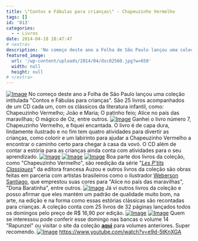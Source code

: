 ```yaml
---
title: \"Contos e Fábulas para crianças\" - Chapeuzinho Vermelho
tags: []
id: '813'
categories:
  - - Livros
date: 2014-04-18 18:47:47
# <extra>
description: 'No começo deste ano a Folha de São Paulo lançou uma coleção intitulada &#8220;Contos e Fábulas para crianças&#8221;. São 25 livros acompanhados de um CD cada um, com os clássicos da literatura infantil, como: Chapeuzinho Vermelho; João e Maria; O patinho feio; Alice no país das maravilhas; O mágico de Oz, entre outros. Ganhei o livro número 7, Chapeuzinho Vermelho, e fiquei encantada. O livro é de capa dura, lindamente ilustrado e no fim tem quatro atividades para divertir as crianças, como colorir e um labirinto para ajudar a Chapeuzinho Vermelho a encontrar o caminho certo para chegar à casa da vovó. O CD além de contar a estória para as crianças ainda conta com atividades para o seu aprendizado. Boa parte dos livros da coleção, como &#8220;Chapeuzinho Vermelho&#8221;, são reedição da série &#8220;Les P&#8217;tits Classiques&#8221;  da editora francesa Auzou e &hellip;'
featured_image: 
  url: '/wp-content/uploads/2014/04/dsc02560.jpg?w=650'
  width: null
  height: null
# </extra>
---
```


[![Image](/wp-content/uploads/2014/04/dsc02560.jpg?w=650)](/wp-content/uploads/2014/04/dsc02560.jpg) No começo deste ano a Folha de São Paulo lançou uma coleção intitulada "Contos e Fábulas para crianças". São 25 livros acompanhados de um CD cada um, com os clássicos da literatura infantil, como: Chapeuzinho Vermelho; João e Maria; O patinho feio; Alice no país das maravilhas; O mágico de Oz, entre outros. [![Image](/wp-content/uploads/2014/04/dsc02575.jpg?w=650)](/wp-content/uploads/2014/04/dsc02575.jpg) Ganhei o livro número 7, Chapeuzinho Vermelho, e fiquei encantada. O livro é de capa dura, lindamente ilustrado e no fim tem quatro atividades para divertir as crianças, como colorir e um labirinto para ajudar a Chapeuzinho Vermelho a encontrar o caminho certo para chegar à casa da vovó. O CD além de contar a estória para as crianças ainda conta com atividades para o seu aprendizado. [![Image](/wp-content/uploads/2014/04/dsc02572.jpg?w=650)](/wp-content/uploads/2014/04/dsc02572.jpg) [![Image](/wp-content/uploads/2014/04/dsc02561.jpg?w=650)](/wp-content/uploads/2014/04/dsc02561.jpg) [![Image](/wp-content/uploads/2014/04/dsc02562.jpg?w=650)](/wp-content/uploads/2014/04/dsc02562.jpg) Boa parte dos livros da coleção, como "Chapeuzinho Vermelho", são reedição da série "_[Les P'tits Classiques](http://boutique.auzou.fr/personnage-collection/les-p-tits-classiques.html "Les P'tits classiques")"_ da editora francesa Auzou e outros livros da coleção são obras feitas em parceria com artistas brasileiros como o ilustrador [Weberson Santiago](https://www.facebook.com/webersonsantiagoart "Weberson Santiago"), que emprestou suas cores para "Alice no país das maravilhas", "Dona Baratinha", entre outros. [![Image](/wp-content/uploads/2014/04/dsc02564.jpg?w=650)](/wp-content/uploads/2014/04/dsc02564.jpg) Já vi outros livros da coleção e posso afirmar que eles mantém um padrão de qualidade muito bom, na arte, na edição e na forma como essas estórias clássicas são recontadas para crianças. A coleção conta com 25 livros de 32 páginas lançados todos os domingos pelo preço de R$ 16,90 por edição. [![Image](/wp-content/uploads/2014/04/dsc02557.jpg?w=650)](/wp-content/uploads/2014/04/dsc02557.jpg) [![Image](/wp-content/uploads/2014/04/dsc025581.jpg?w=650)](/wp-content/uploads/2014/04/dsc025581.jpg) Quem se interessou pode conferir esse domingo nas bancas o volume 14 "Rapunzel" ou visitar o site da coleção [**aqui**](http://fabulas.folha.com.br/colecao.html "aqui") para volumes anteriores. Super recomendo. [![Image](/wp-content/uploads/2014/04/dsc025741.jpg?w=650)](/wp-content/uploads/2014/04/dsc025741.jpg) https://www.youtube.com/watch?v=e9d-5tKnXGA
